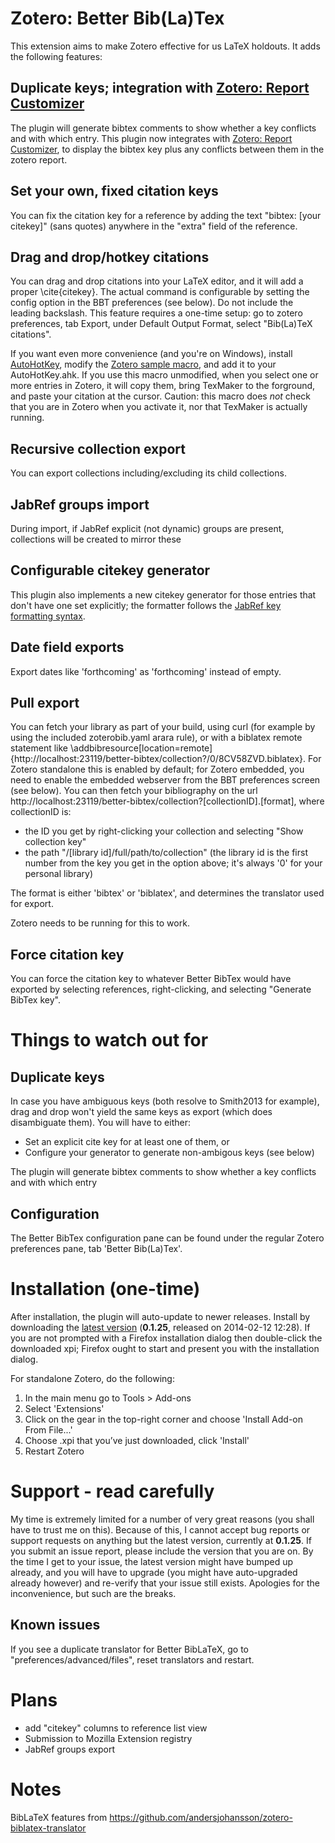 # Zotero: Better Bib(La)Tex

This extension aims to make Zotero effective for us LaTeX holdouts. It adds the following features:

## Duplicate keys; integration with [Zotero: Report Customizer](https://github.com/friflaj/zotero-report-customizer)

The plugin will generate bibtex comments to show whether a key conflicts and with which entry. This plugin now
integrates with [Zotero: Report Customizer](https://github.com/friflaj/zotero-report-customizer), to display the bibtex key plus
any conflicts between them in the zotero report.

## Set your own, fixed citation keys

You can fix the citation key for a reference by adding the text "bibtex: [your citekey]" (sans quotes) anywhere in the
"extra" field of the reference.

## Drag and drop/hotkey citations

You can drag and drop citations into your LaTeX editor, and it will add a proper \cite{citekey}. The actual command is
configurable by setting the config option in the BBT preferences (see below). Do not include the leading backslash. This
feature requires a one-time setup: go to zotero preferences, tab Export, under Default Output Format, select "Bib(La)TeX citations".

If you want even more convenience (and you're on Windows), install [AutoHotKey](http://www.autohotkey.com/), modify the [Zotero sample macro](https://raw.github.com/friflaj/zotero-better-bibtex/master/FastCite.ahk), and add it to your AutoHotKey.ahk. If you use this macro unmodified, when you select one or more entries in Zotero, it will copy them, bring TexMaker to the forground, and paste your citation at the cursor. Caution: this macro does *not* check that you are in Zotero when you activate it, nor that TexMaker is actually running.

## Recursive collection export

You can export collections including/excluding its child collections.

## JabRef groups import

During import, if JabRef explicit (not dynamic) groups are present, collections will be created to mirror these

## Configurable citekey generator

This plugin also implements a new citekey generator for those entries that don't have one set explicitly; the formatter follows the
[JabRef key formatting syntax](http://jabref.sourceforge.net/help/LabelPatterns.php).

## Date field exports

Export dates like 'forthcoming' as 'forthcoming' instead of empty.

## Pull export

You can fetch your library as part of your build, using curl (for example by using the included zoterobib.yaml arara
rule), or with a biblatex remote statement like \addbibresource[location=remote]{http://localhost:23119/better-bibtex/collection?/0/8CV58ZVD.biblatex}.
For Zotero standalone this is enabled by default; for Zotero embedded, you need to enable the embedded webserver from the BBT preferences screen (see below). You can then fetch your bibliography on the url
http://localhost:23119/better-bibtex/collection?\[collectionID].\[format], where collectionID is:
* the ID you get by right-clicking your collection and selecting "Show collection key"
* the path "/[library id]/full/path/to/collection" (the library id is the first number from the key you get in the option above; it's always '0' for your personal library)

The format is either 'bibtex' or 'biblatex', and determines the translator used for export.

Zotero needs to be running for this to work.

## Force citation key

You can force the citation key to whatever Better BibTex would have exported by selecting references, right-clicking, and selecting "Generate BibTex key".

# Things to watch out for

## Duplicate keys

In case you have ambiguous keys (both resolve to Smith2013 for example), drag and drop won't yield the same keys
as export (which does disambiguate them). You will have to either:
* Set an explicit cite key for at least one of them, or
* Configure your generator to generate non-ambigous keys (see below)

The plugin will generate bibtex comments to show whether a key conflicts and with which entry

## Configuration

The Better BibTex configuration pane can be found under the regular Zotero preferences pane, tab 'Better Bib(La)Tex'.

# Installation (one-time)

After installation, the plugin will auto-update to newer releases. Install by downloading the [latest
version](https://raw.github.com/friflaj/zotero-better-bibtex/master/zotero-better-bibtex-0.1.25.xpi) (**0.1.25**, released
on 2014-02-12 12:28). If you are not prompted with a Firefox installation dialog then double-click the downloaded xpi; Firefox ought to start and present you with the installation dialog.

For standalone Zotero, do the following:

1. In the main menu go to Tools > Add-ons
2. Select 'Extensions'
3. Click on the gear in the top-right corner and choose 'Install Add-on From File...'
4. Choose .xpi that you’ve just downloaded, click 'Install'
5. Restart Zotero

# Support - read carefully

My time is extremely limited for a number of very great reasons (you shall have to trust me on this). Because of this, I cannot accept bug reports
or support requests on anything but the latest version, currently at **0.1.25**. If you submit an issue report,
please include the version that you are on. By the time I get to your issue, the latest version might have bumped up already, and you
will have to upgrade (you might have auto-upgraded already however) and re-verify that your issue still exists. Apologies for the inconvenience, but such
are the breaks.

## Known issues

If you see a duplicate translator for Better BibLaTeX, go to "preferences/advanced/files", reset translators and
restart.

# Plans

* add "citekey" columns to reference list view
* Submission to Mozilla Extension registry
* JabRef groups export

# Notes

BibLaTeX features from https://github.com/andersjohansson/zotero-biblatex-translator
